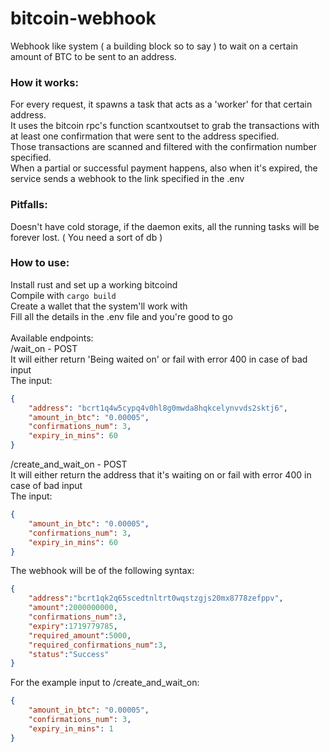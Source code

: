# bitcoin-webhook
Webhook like system ( a building block so to say ) to wait on a certain amount of BTC to be sent to an address.

### How it works:
For every request, it spawns a task that acts as a 'worker' for that certain address.<br/>
It uses the bitcoin rpc's function scantxoutset to grab the transactions with at least one confirmation that were sent to the address specified.<br/>
Those transactions are scanned and filtered with the confirmation number specified.<br/>
When a partial or successful payment happens, also when it's expired, the service sends a webhook to the link specified in the .env<br/>

### Pitfalls:
Doesn't have cold storage, if the daemon exits, all the running tasks will be forever lost. ( You need a sort of db )

### How to use:
Install rust and set up a working bitcoind<br/>
Compile with `cargo build`<br/>
Create a wallet that the system'll work with<br/>
Fill all the details in the .env file and you're good to go<br/>
<br/>
Available endpoints:<br/>
/wait_on - POST<br/> 
It will either return 'Being waited on' or fail with error 400 in case of bad input<br/>
The input:
```json
{
    "address": "bcrt1q4w5cypq4v0hl8g0mwda8hqkcelynvvds2sktj6",
    "amount_in_btc": "0.00005",
    "confirmations_num": 3,
    "expiry_in_mins": 60
}
```
/create_and_wait_on - POST<br/> 
It will either return the address that it's waiting on or fail with error 400 in case of bad input<br/>
The input:
```json
{
    "amount_in_btc": "0.00005",
    "confirmations_num": 3,
    "expiry_in_mins": 60
}
```

The webhook will be of the following syntax:<br/>
```json
{
    "address":"bcrt1qk2q65scedtnltrt0wqstzgjs20mx8778zefppv",
    "amount":2000000000,
    "confirmations_num":3,
    "expiry":1719779785,
    "required_amount":5000,
    "required_confirmations_num":3,
    "status":"Success"
}
```
For the example input to /create_and_wait_on:<br/>
```json
{
    "amount_in_btc": "0.00005",
    "confirmations_num": 3,
    "expiry_in_mins": 1
}
```
